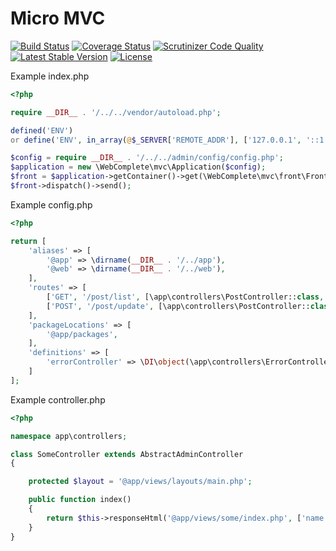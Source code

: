 # Micro MVC

[![Build Status](https://travis-ci.org/web-complete/mvc.svg?branch=master)](https://travis-ci.org/web-complete/mvc)
[![Coverage Status](https://coveralls.io/repos/github/web-complete/mvc/badge.svg?branch=master)](https://coveralls.io/github/web-complete/mvc?branch=master)
[![Scrutinizer Code Quality](https://scrutinizer-ci.com/g/web-complete/mvc/badges/quality-score.png?b=master)](https://scrutinizer-ci.com/g/web-complete/mvc/?branch=master)
[![Latest Stable Version](https://poser.pugx.org/web-complete/mvc/version)](https://packagist.org/packages/web-complete/mvc)
[![License](https://poser.pugx.org/web-complete/mvc/license)](https://packagist.org/packages/web-complete/mvc)

Example index.php
```php
<?php

require __DIR__ . '/../../vendor/autoload.php';

defined('ENV')
or define('ENV', in_array(@$_SERVER['REMOTE_ADDR'], ['127.0.0.1', '::1'], false) ? 'dev' : 'prod');

$config = require __DIR__ . '/../../admin/config/config.php';
$application = new \WebComplete\mvc\Application($config);
$front = $application->getContainer()->get(\WebComplete\mvc\front\FrontController::class);
$front->dispatch()->send();
```

Example config.php
```php
<?php

return [
    'aliases' => [
        '@app' => \dirname(__DIR__ . '/../app'),
        '@web' => \dirname(__DIR__ . '/../web'),
    ],
    'routes' => [
        ['GET', '/post/list', [\app\controllers\PostController::class, 'actionList']],
        ['POST', '/post/update', [\app\controllers\PostController::class, 'actionUpdate']],
    ],
    'packageLocations' => [
        '@app/packages',
    ],
    'definitions' => [
        'errorController' => \DI\object(\app\controllers\ErrorController::class),
    ]
];
```

Example controller.php
```php
<?php

namespace app\controllers;

class SomeController extends AbstractAdminController
{

    protected $layout = '@app/views/layouts/main.php';

    public function index()
    {
        return $this->responseHtml('@app/views/some/index.php', ['name' => 'World']);
    }
}
```